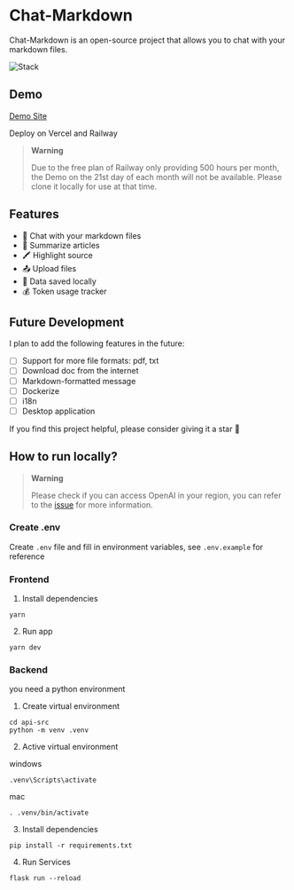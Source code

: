 # Chat-Markdown

Chat-Markdown is an open-source project that allows you to chat with your markdown files.

![Stack](https://skillicons.dev/icons?i=vite,react,ts,tailwind,py)

## Demo

[Demo Site](https://chat-markdown.alanwang.site/)

Deploy on Vercel and Railway

> **Warning**
>
> Due to the free plan of Railway only providing 500 hours per month, the Demo on the 21st day of each month will not be available. Please clone it locally for use at that time.

## Features

- 🤖 Chat with your markdown files
- 📝 Summarize articles
- 🖍️ Highlight source
- 📤 Upload files
- 💾 Data saved locally
- 💰 Token usage tracker

## Future Development

I plan to add the following features in the future:

- [ ] Support for more file formats: pdf, txt
- [ ] Download doc from the internet
- [ ] Markdown-formatted message
- [ ] Dockerize
- [ ] i18n
- [ ] Desktop application

If you find this project helpful, please consider giving it a star 🌟

## How to run locally?

> **Warning**
>
> Please check if you can access OpenAI in your region, you can refer to the [issue](https://github.com/3Alan/chat-markdown/issues/3#issuecomment-1511470063) for more information.

### Create .env

Create `.env` file and fill in environment variables, see `.env.example` for reference

### Frontend

1. Install dependencies

```
yarn
```

2. Run app

```
yarn dev
```

### Backend

you need a python environment

1. Create virtual environment

```
cd api-src
python -m venv .venv
```

2. Active virtual environment

windows

```
.venv\Scripts\activate
```

mac

```
. .venv/bin/activate
```

3. Install dependencies

```
pip install -r requirements.txt
```

4. Run Services

```
flask run --reload
```

